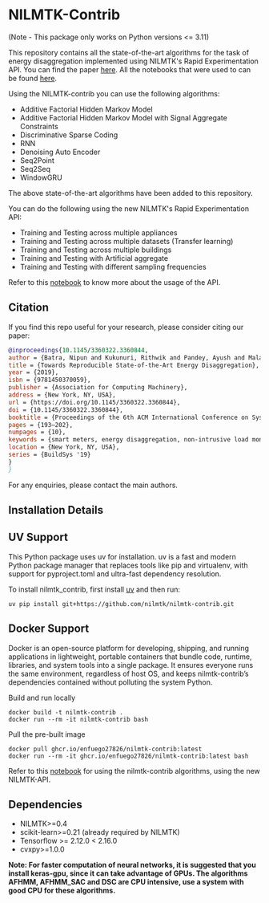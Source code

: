 # NILMTK-Contrib

(Note - This package only works on Python versions <= 3.11)

This repository contains all the state-of-the-art algorithms for the task of energy disaggregation implemented using NILMTK's Rapid Experimentation API. You can find the paper [here](https://doi.org/10.1145/3360322.3360844). All the notebooks that were used to can be found [here](https://github.com/nilmtk/buildsys2019-paper-notebooks).

Using the NILMTK-contrib you can use the following algorithms:
 - Additive Factorial Hidden Markov Model
 - Additive Factorial Hidden Markov Model with Signal Aggregate Constraints
 - Discriminative Sparse Coding
 - RNN
 - Denoising Auto Encoder
 - Seq2Point
 - Seq2Seq
 - WindowGRU

The above state-of-the-art algorithms have been added to this repository. 

You can do the following using the new NILMTK's Rapid Experimentation API:
 - Training and Testing across multiple appliances
 - Training and Testing across multiple datasets (Transfer learning)
 - Training and Testing across multiple buildings
 - Training and Testing with Artificial aggregate
 - Training and Testing with different sampling frequencies
 
Refer to this [notebook](https://github.com/nilmtk/nilmtk-contrib/blob/master/sample_notebooks/NILMTK%20API%20Tutorial.ipynb) to know more about the usage of the API.

## Citation


If you find this repo useful for your research, please consider citing our paper:

```bibtex
@inproceedings{10.1145/3360322.3360844,
author = {Batra, Nipun and Kukunuri, Rithwik and Pandey, Ayush and Malakar, Raktim and Kumar, Rajat and Krystalakos, Odysseas and Zhong, Mingjun and Meira, Paulo and Parson, Oliver},
title = {Towards Reproducible State-of-the-Art Energy Disaggregation},
year = {2019},
isbn = {9781450370059},
publisher = {Association for Computing Machinery},
address = {New York, NY, USA},
url = {https://doi.org/10.1145/3360322.3360844},
doi = {10.1145/3360322.3360844},
booktitle = {Proceedings of the 6th ACM International Conference on Systems for Energy-Efficient Buildings, Cities, and Transportation},
pages = {193–202},
numpages = {10},
keywords = {smart meters, energy disaggregation, non-intrusive load monitoring},
location = {New York, NY, USA},
series = {BuildSys '19}
}
}

```
For any enquiries, please contact the main authors.

## Installation Details

## UV Support
This Python package uses uv for installation. uv is a fast and modern Python package manager that replaces tools like pip and virtualenv, with support for pyproject.toml and ultra-fast dependency resolution. 

To install nilmtk_contrib, first install [uv](https://docs.astral.sh/uv/getting-started/installation/) and then run:<br>
```
uv pip install git+https://github.com/nilmtk/nilmtk-contrib.git
```

## Docker Support
Docker is an open-source platform for developing, shipping, and running applications in lightweight, portable containers that bundle code, runtime, libraries, and system tools into a single package. It ensures everyone runs the same environment, regardless of host OS, and keeps nilmtk-contrib’s dependencies contained without polluting the system Python.


Build and run locally
```
docker build -t nilmtk-contrib .
docker run --rm -it nilmtk-contrib bash
```
Pull the pre-built image
```
docker pull ghcr.io/enfuego27826/nilmtk-contrib:latest
docker run --rm -it ghcr.io/enfuego27826/nilmtk-contrib:latest bash
```

Refer to this [notebook](https://github.com/nilmtk/nilmtk-contrib/tree/master/sample_notebooks) for using the nilmtk-contrib algorithms, using the new NILMTK-API.

## Dependencies

- NILMTK>=0.4
- scikit-learn>=0.21 (already required by NILMTK)
- Tensorflow >= 2.12.0 < 2.16.0 
- cvxpy>=1.0.0

**Note: For faster computation of neural networks, it is suggested that you install keras-gpu, since it can take advantage of GPUs. The algorithms AFHMM, AFHMM_SAC and DSC are CPU intensive, use a system with good CPU for these algorithms.**

